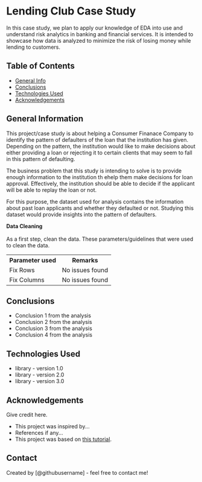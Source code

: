 # Lending Club Case Study
In this case study, we plan to apply our knowledge of EDA into use and understand risk analytics in banking and financial services.
It is intended to showcase how data is analyzed to minimize the risk of losing money while lending to customers.


## Table of Contents
* [General Info](#general-information)
* [Conclusions](#conclusions)
* [Technologies Used](#technologies-used)
* [Acknowledgements](#acknowledgements)

<!-- You can include any other section that is pertinent to your problem -->

## General Information
This project/case study is about helping a Consumer Finanace Company to identify the pattern of defaulters of the loan that the institution has given.
Depending on the pattern, the institution would like to make decisions about either providing a loan or rejecting it to certain clients that may seem to 
fall in this pattern of defaulting.

The business problem that this study is intending to solve is to provide enough information to the institution th ehelp them make decisions for loan approval.
Effectively, the institution should be able to decide if the applicant will be able to replay the loan or not. 

For this purpose, the dataset used for analysis contains the information about past loan applicants and whether they defaulted or not. Studying this dataset would provide insights into the pattern of defaulters.

**Data Cleaning**
<br></br>
As a first step, clean the data. These parameters/guidelines that were used to clean the data.
<table>
  <tr>
    <th>Parameter used</th>
    <th>Remarks</th>
  </tr>
  <tr>
    <td>Fix Rows</td>
    <td>No issues found</td>
  </tr>
  <tr>
    <td>Fix Columns</td>
    <td>No issues found</td>
  </tr>
</table>
<!-- You don't have to answer all the questions - just the ones relevant to your project. -->

## Conclusions
- Conclusion 1 from the analysis
- Conclusion 2 from the analysis
- Conclusion 3 from the analysis
- Conclusion 4 from the analysis

<!-- You don't have to answer all the questions - just the ones relevant to your project. -->


## Technologies Used
- library - version 1.0
- library - version 2.0
- library - version 3.0

<!-- As the libraries versions keep on changing, it is recommended to mention the version of library used in this project -->

## Acknowledgements
Give credit here.
- This project was inspired by...
- References if any...
- This project was based on [this tutorial](https://www.example.com).


## Contact
Created by [@githubusername] - feel free to contact me!


<!-- Optional -->
<!-- ## License -->
<!-- This project is open source and available under the [... License](). -->

<!-- You don't have to include all sections - just the one's relevant to your project -->
